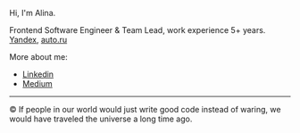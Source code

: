Hi, I'm Alina.

Frontend Software Engineer & Team Lead, work experience 5+ years. \
[Yandex](https://yandex.ru/), [auto.ru](https://ya.ru/)

More about me:
 - [Linkedin](https://www.linkedin.com/in/alivander/)
 - [Medium](https://www.medium.com/@alivander)

---

© If people in our world would just write good code instead of waring, we would have traveled the universe a long time ago. 
